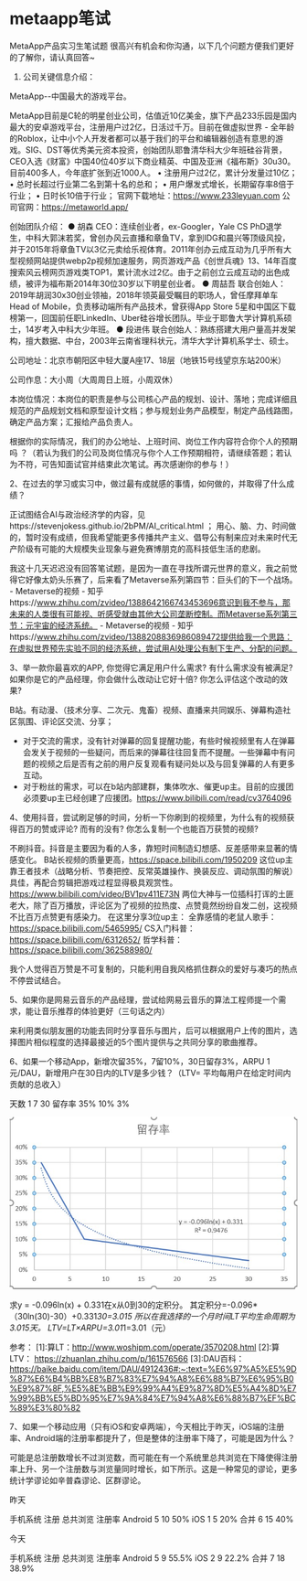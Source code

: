 # metaapp笔试

MetaApp产品实习生笔试题
很高兴有机会和你沟通，以下几个问题方便我们更好的了解你，请认真回答~

1. 公司关键信息介绍：

MetaApp--中国最大的游戏平台。

MetaApp目前是C轮的明星创业公司，估值近10亿美金，旗下产品233乐园是国内最大的安卓游戏平台，注册用户过2亿，日活过千万。目前在做虚拟世界 - 全年龄的Roblox，让中小个人开发者都可以基于我们的平台和编辑器创造有意思的游戏。SIG、DST等优秀美元资本投资，创始团队耶鲁清华科大少年班硅谷背景，CEO入选《财富》中国40位40岁以下商业精英、中国及亚洲《福布斯》30u30。目前400多人，今年底扩张到近1000人。
• 注册用户过2亿，累计分发量过10亿；
• 总时长超过行业第二名到第十名的总和；
• 用户爆发式增长，长期留存率8倍于行业；
• 日时长10倍于行业；
官网下载地址：https://www.233leyuan.com
公司官网：https://metaworld.app/

创始团队介绍：
● 胡森 CEO：连续创业者，ex-Googler，Yale CS PhD退学生，中科大郭沫若奖，曾创办风云直播和章鱼TV，拿到IDG和晨兴等顶级风投，并于2015年将章鱼TV以3亿元卖给乐视体育。2011年创办云成互动为⼏乎所有⼤型视频⽹站提供webp2p视频加速服务，⽹⻚游戏产品《创世兵魂》13、14年百度搜索⻛云榜⽹⻚游戏类TOP1，累计流⽔过2亿。由于之前创立云成互动的出色成绩，被评为福布斯2014年30位30岁以下明星创业者。
● 周喆吾 联合创始人：2019年胡润30x30创业领袖，2018年领英最受瞩目的职场人，曾任摩拜单⻋Head of Mobile，负责移动端所有产品技术，曾获得App Store 5星和中国区下载榜第⼀，回国前任职LinkedIn、Uber硅谷增⻓团队。毕业于耶鲁⼤学计算机系硕⼠，14岁考入中科大少年班。
● 段进伟 联合创始人：熟练搭建⼤⽤户量⾼并发架构，擅大数据、中台，2003年云南省理科状元，清华⼤学计算机系学士、硕士。

公司地址：北京市朝阳区中轻大厦A座17、18层（地铁15号线望京东站200米）

公司作息：大小周（大周周日上班，小周双休）

本岗位情况：本岗位的职责是参与公司核心产品的规划、设计、落地；完成详细且规范的产品规划文档和原型设计文档；参与规划业务产品模型，制定产品线路图，确定产品方案；汇报给产品负责人。

根据你的实际情况，我们的办公地址、上班时间、岗位工作内容符合你个人的预期吗 ？（若认为我们的公司及岗位情况与你个人工作预期相符，请继续答题；若认为不符，可告知面试官并结束此次笔试。再次感谢你的参与！）


2、在过去的学习或实习中，做过最有成就感的事情，如何做的，并取得了什么成绩？

正试图结合AI与政治经济学的内容，见https://stevenjokess.github.io/2bPM/AI_critical.html ；
用心、脑、力、时间做的，暂时没有成绩，但我希望能更多传播共产主义、倡导公有制来应对未来时代无产阶级有可能的大规模失业现象与避免赛博朋克的高科技低生活的悲剧。

我这十几天迟迟没有回答笔试题，是因为一直在寻找所谓元世界的意义，我之前觉得它好像太奶头乐赛了，后来看了Metaverse系列第四节：巨头们的下一个战场。 - Metaverse的视频 - 知乎https://www.zhihu.com/zvideo/1388642166743453696意识到我不参与，那未来的人类很有可能视、听感受就由其他大公司垄断控制。而Metaverse系列第三节：元宇宙的经济系统。 - Metaverse的视频 - 知乎https://www.zhihu.com/zvideo/1388208836986089472提供给我一个思路：在虚拟世界预先实验不同的经济系统，尝试用AI处理公有制下生产、分配的问题。

3、举一款你最喜欢的APP, 你觉得它满足用户什么需求? 有什么需求没有被满足? 如果你是它的产品经理，你会做什么改动让它好十倍? 你怎么评估这个改动的效果?

B站。有动漫、（技术分享、二次元、鬼畜）视频、直播来共同娱乐、弹幕构造社区氛围、评论区交流、分享；

- 对于交流的需求，没有针对弹幕的回复提醒功能，有些时候视频里有人在弹幕会发关于视频的一些疑问，而后来的弹幕往往回复而不提醒。一些弹幕中有问题的视频之后是否有之前的用户反复观看有疑问处以及与回复弹幕的人有更多互动。
- 对于粉丝的需求，可以在b站内部建群，集体吹水、催更up主。目前的应援团必须要up主已经创建了应援团。https://www.bilibili.com/read/cv3764096

4、使用抖音，尝试刷足够的时间，分析一下你刷到的视频里，为什么有的视频获得百万的赞或评论? 而有的没有? 你怎么复制一个也能百万获赞的视频?

不刷抖音。抖音是主要因为看的人多，靠短时间制造幻想感、反差感带来显著的情感变化。
B站长视频的质量更高，https://space.bilibili.com/1950209
这位up主靠王者技术（战略分析、节奏把控、反常英雄操作、换装反应、调动氛围的解说）具佳，再配合剪辑把游戏过程显得极具观赏性。https://www.bilibili.com/video/BV1pv411E73N
两位大神与一位插科打诨的土匪老大，除了百万播放，评论区为了视频的拉热度、点赞竟然纷纷自发二创，这视频不比百万点赞更有感染力。
在这里分享3位up主：
全靠感情的老鼠人歌手：https://space.bilibili.com/5465995/
CS入门科普：https://space.bilibili.com/6312652/
哲学科普：https://space.bilibili.com/362588980/

我个人觉得百万赞是不可复制的，只能利用自我风格抓住群众的爱好与凑巧的热点不停尝试结合。

5、如果你是网易云音乐的产品经理，尝试给网易云音乐的算法工程师提一个需求，能让音乐推荐的体验更好（三句话之内）

来利用类似朋友圈的功能去同时分享音乐与图片，后可以根据用户上传的图片，选择图片相似程度的选择最接近的5个图片提供与之共同分享的歌曲推荐。

6、如果一个移动App，新增次留35%，7留10%，30日留存3%，ARPU 1元/DAU，新增用户在30日内的LTV是多少钱？（LTV= 平均每用户在给定时间内贡献的总收入）

天数	1	7	30
留存率	35%	10%	3%

![留存率](../img/liucun.jpg)

求y = -0.096ln(x) + 0.331在x从0到30的定积分。
其定积分=-0.096*（30ln(30)-30）+0.331*30=3.015
所以在我选择的一个月时间LT平均生命周期为3.015天。
LTV=LT×ARPU=3.01*1=3.01（元）

参考：
[1]:算LT：http://www.woshipm.com/operate/3570208.html
[2]:算LTV： https://zhuanlan.zhihu.com/p/161576566
[3]:DAU百科：https://baike.baidu.com/item/DAU/4912436#:~:text=%E6%97%A5%E5%9D%87%E6%B4%BB%E8%B7%83%E7%94%A8%E6%88%B7%E6%95%B0%E9%87%8F,%E5%8E%BB%E9%99%A4%E9%87%8D%E5%A4%8D%E7%99%BB%E5%BD%95%E7%9A%84%E7%94%A8%E6%88%B7%EF%BC%89%E3%80%82


7、如果一个移动应用（只有iOS和安卓两端），今天相比于昨天，iOS端的注册率、Android端的注册率都提升了，但是整体的注册率下降了，可能是因为什么？

可能是总注册数增长不过浏览数，而可能在有一个系统里总共浏览在下降使得注册率上升、另一个注册数与浏览量同时增长，如下所示。这是一种常见的谬论，更多统计学谬论如辛普森谬论、区群谬论。

昨天

手机系统	注册	总共浏览	注册率
Android	5	10	50%
iOS	1	5	20%
合并	6	15	40%



今天

手机系统	注册	总共浏览	注册率
Android	5	9	55.5%
iOS	2	9	22.2%
合并	7	18	38.9%

